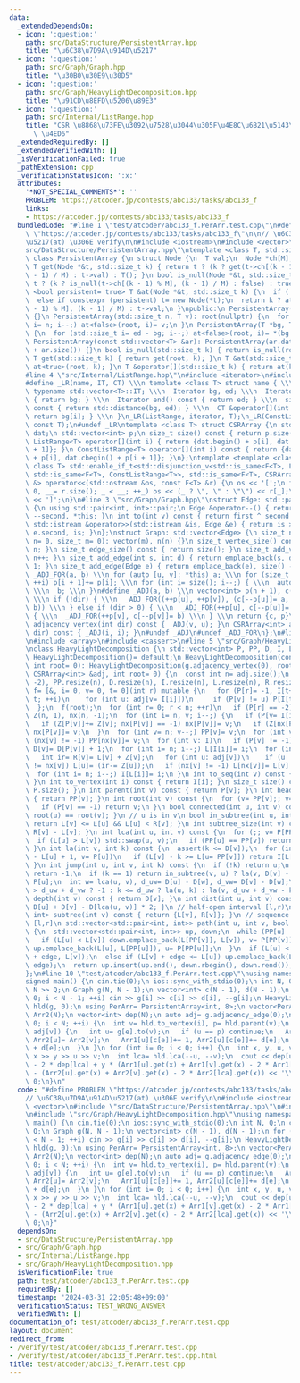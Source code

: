 ```yaml
---
data:
  _extendedDependsOn:
  - icon: ':question:'
    path: src/DataStructure/PersistentArray.hpp
    title: "\u6C38\u7D9A\u914D\u5217"
  - icon: ':question:'
    path: src/Graph/Graph.hpp
    title: "\u30B0\u30E9\u30D5"
  - icon: ':question:'
    path: src/Graph/HeavyLightDecomposition.hpp
    title: "\u91CD\u8EFD\u5206\u89E3"
  - icon: ':question:'
    path: src/Internal/ListRange.hpp
    title: "CSR \u8868\u73FE\u3092\u7528\u3044\u305F\u4E8C\u6B21\u5143\u914D\u5217\
      \ \u4ED6"
  _extendedRequiredBy: []
  _extendedVerifiedWith: []
  _isVerificationFailed: true
  _pathExtension: cpp
  _verificationStatusIcon: ':x:'
  attributes:
    '*NOT_SPECIAL_COMMENTS*': ''
    PROBLEM: https://atcoder.jp/contests/abc133/tasks/abc133_f
    links:
    - https://atcoder.jp/contests/abc133/tasks/abc133_f
  bundledCode: "#line 1 \"test/atcoder/abc133_f.PerArr.test.cpp\"\n#define PROBLEM\
    \ \"https://atcoder.jp/contests/abc133/tasks/abc133_f\"\n\n// \u6C38\u7D9A\u914D\
    \u5217(at) \u306E verify\n\n#include <iostream>\n#include <vector>\n#line 3 \"\
    src/DataStructure/PersistentArray.hpp\"\ntemplate <class T, std::size_t M= 8>\
    \ class PersistentArray {\n struct Node {\n  T val;\n  Node *ch[M];\n } * root;\n\
    \ T get(Node *&t, std::size_t k) { return t ? (k ? get(t->ch[(k - 1) % M], (k\
    \ - 1) / M) : t->val) : T(); }\n bool is_null(Node *&t, std::size_t k) { return\
    \ t ? (k ? is_null(t->ch[(k - 1) % M], (k - 1) / M) : false) : true; }\n template\
    \ <bool persistent= true> T &at(Node *&t, std::size_t k) {\n  if (!t) t= new Node();\n\
    \  else if constexpr (persistent) t= new Node(*t);\n  return k ? at<persistent>(t->ch[(k\
    \ - 1) % M], (k - 1) / M) : t->val;\n }\npublic:\n PersistentArray(): root(nullptr)\
    \ {}\n PersistentArray(std::size_t n, T v): root(nullptr) {\n  for (std::size_t\
    \ i= n; i--;) at<false>(root, i)= v;\n }\n PersistentArray(T *bg, T *ed): root(nullptr)\
    \ {\n  for (std::size_t i= ed - bg; i--;) at<false>(root, i)= *(bg + i);\n }\n\
    \ PersistentArray(const std::vector<T> &ar): PersistentArray(ar.data(), ar.data()\
    \ + ar.size()) {}\n bool is_null(std::size_t k) { return is_null(root, k); }\n\
    \ T get(std::size_t k) { return get(root, k); }\n T &at(std::size_t k) { return\
    \ at<true>(root, k); }\n T &operator[](std::size_t k) { return at(k); }\n};\n\
    #line 4 \"src/Internal/ListRange.hpp\"\n#include <iterator>\n#include <type_traits>\n\
    #define _LR(name, IT, CT) \\\n template <class T> struct name { \\\n  using Iterator=\
    \ typename std::vector<T>::IT; \\\n  Iterator bg, ed; \\\n  Iterator begin() const\
    \ { return bg; } \\\n  Iterator end() const { return ed; } \\\n  size_t size()\
    \ const { return std::distance(bg, ed); } \\\n  CT &operator[](int i) const {\
    \ return bg[i]; } \\\n }\n_LR(ListRange, iterator, T);\n_LR(ConstListRange, const_iterator,\
    \ const T);\n#undef _LR\ntemplate <class T> struct CSRArray {\n std::vector<T>\
    \ dat;\n std::vector<int> p;\n size_t size() const { return p.size() - 1; }\n\
    \ ListRange<T> operator[](int i) { return {dat.begin() + p[i], dat.begin() + p[i\
    \ + 1]}; }\n ConstListRange<T> operator[](int i) const { return {dat.cbegin()\
    \ + p[i], dat.cbegin() + p[i + 1]}; }\n};\ntemplate <template <class> class F,\
    \ class T> std::enable_if_t<std::disjunction_v<std::is_same<F<T>, ListRange<T>>,\
    \ std::is_same<F<T>, ConstListRange<T>>, std::is_same<F<T>, CSRArray<T>>>, std::ostream\
    \ &> operator<<(std::ostream &os, const F<T> &r) {\n os << '[';\n for (int _=\
    \ 0, __= r.size(); _ < __; ++_) os << (_ ? \", \" : \"\") << r[_];\n return os\
    \ << ']';\n}\n#line 3 \"src/Graph/Graph.hpp\"\nstruct Edge: std::pair<int, int>\
    \ {\n using std::pair<int, int>::pair;\n Edge &operator--() { return --first,\
    \ --second, *this; }\n int to(int v) const { return first ^ second ^ v; }\n friend\
    \ std::istream &operator>>(std::istream &is, Edge &e) { return is >> e.first >>\
    \ e.second, is; }\n};\nstruct Graph: std::vector<Edge> {\n size_t n;\n Graph(size_t\
    \ n= 0, size_t m= 0): vector(m), n(n) {}\n size_t vertex_size() const { return\
    \ n; }\n size_t edge_size() const { return size(); }\n size_t add_vertex() { return\
    \ n++; }\n size_t add_edge(int s, int d) { return emplace_back(s, d), size() -\
    \ 1; }\n size_t add_edge(Edge e) { return emplace_back(e), size() - 1; }\n#define\
    \ _ADJ_FOR(a, b) \\\n for (auto [u, v]: *this) a; \\\n for (size_t i= 0; i < n;\
    \ ++i) p[i + 1]+= p[i]; \\\n for (int i= size(); i--;) { \\\n  auto [u, v]= (*this)[i];\
    \ \\\n  b; \\\n }\n#define _ADJ(a, b) \\\n vector<int> p(n + 1), c(size() << !dir);\
    \ \\\n if (!dir) { \\\n  _ADJ_FOR((++p[u], ++p[v]), (c[--p[u]]= a, c[--p[v]]=\
    \ b)) \\\n } else if (dir > 0) { \\\n  _ADJ_FOR(++p[u], c[--p[u]]= a) \\\n } else\
    \ { \\\n  _ADJ_FOR(++p[v], c[--p[v]]= b) \\\n } \\\n return {c, p}\n CSRArray<int>\
    \ adjacency_vertex(int dir) const { _ADJ(v, u); }\n CSRArray<int> adjacency_edge(int\
    \ dir) const { _ADJ(i, i); }\n#undef _ADJ\n#undef _ADJ_FOR\n};\n#line 2 \"src/Graph/HeavyLightDecomposition.hpp\"\
    \n#include <array>\n#include <cassert>\n#line 5 \"src/Graph/HeavyLightDecomposition.hpp\"\
    \nclass HeavyLightDecomposition {\n std::vector<int> P, PP, D, I, L, R;\npublic:\n\
    \ HeavyLightDecomposition()= default;\n HeavyLightDecomposition(const Graph &g,\
    \ int root= 0): HeavyLightDecomposition(g.adjacency_vertex(0), root) {}\n HeavyLightDecomposition(const\
    \ CSRArray<int> &adj, int root= 0) {\n  const int n= adj.size();\n  P.assign(n,\
    \ -2), PP.resize(n), D.resize(n), I.resize(n), L.resize(n), R.resize(n);\n  auto\
    \ f= [&, i= 0, v= 0, t= 0](int r) mutable {\n   for (P[r]= -1, I[t++]= r; i <\
    \ t; ++i)\n    for (int u: adj[v= I[i]])\n     if (P[v] != u) P[I[t++]= u]= v;\n\
    \  };\n  f(root);\n  for (int r= 0; r < n; ++r)\n   if (P[r] == -2) f(r);\n  std::vector<int>\
    \ Z(n, 1), nx(n, -1);\n  for (int i= n, v; i--;) {\n   if (P[v= I[i]] == -1) continue;\n\
    \   if (Z[P[v]]+= Z[v]; nx[P[v]] == -1) nx[P[v]]= v;\n   if (Z[nx[P[v]]] < Z[v])\
    \ nx[P[v]]= v;\n  }\n  for (int v= n; v--;) PP[v]= v;\n  for (int v: I)\n   if\
    \ (nx[v] != -1) PP[nx[v]]= v;\n  for (int v: I)\n   if (P[v] != -1) PP[v]= PP[PP[v]],\
    \ D[v]= D[P[v]] + 1;\n  for (int i= n; i--;) L[I[i]]= i;\n  for (int v: I) {\n\
    \   int ir= R[v]= L[v] + Z[v];\n   for (int u: adj[v])\n    if (u != P[v] && u\
    \ != nx[v]) L[u]= (ir-= Z[u]);\n   if (nx[v] != -1) L[nx[v]]= L[v] + 1;\n  }\n\
    \  for (int i= n; i--;) I[L[i]]= i;\n }\n int to_seq(int v) const { return L[v];\
    \ }\n int to_vertex(int i) const { return I[i]; }\n size_t size() const { return\
    \ P.size(); }\n int parent(int v) const { return P[v]; }\n int head(int v) const\
    \ { return PP[v]; }\n int root(int v) const {\n  for (v= PP[v];; v= PP[P[v]])\n\
    \   if (P[v] == -1) return v;\n }\n bool connected(int u, int v) const { return\
    \ root(u) == root(v); }\n // u is in v\n bool in_subtree(int u, int v) const {\
    \ return L[v] <= L[u] && L[u] < R[v]; }\n int subtree_size(int v) const { return\
    \ R[v] - L[v]; }\n int lca(int u, int v) const {\n  for (;; v= P[PP[v]]) {\n \
    \  if (L[u] > L[v]) std::swap(u, v);\n   if (PP[u] == PP[v]) return u;\n  }\n\
    \ }\n int la(int v, int k) const {\n  assert(k <= D[v]);\n  for (int u;; k-= L[v]\
    \ - L[u] + 1, v= P[u])\n   if (L[v] - k >= L[u= PP[v]]) return I[L[v] - k];\n\
    \ }\n int jump(int u, int v, int k) const {\n  if (!k) return u;\n  if (u == v)\
    \ return -1;\n  if (k == 1) return in_subtree(v, u) ? la(v, D[v] - D[u] - 1) :\
    \ P[u];\n  int w= lca(u, v), d_uw= D[u] - D[w], d_vw= D[v] - D[w];\n  return k\
    \ > d_uw + d_vw ? -1 : k <= d_uw ? la(u, k) : la(v, d_uw + d_vw - k);\n }\n int\
    \ depth(int v) const { return D[v]; }\n int dist(int u, int v) const { return\
    \ D[u] + D[v] - D[lca(u, v)] * 2; }\n // half-open interval [l,r)\n std::pair<int,\
    \ int> subtree(int v) const { return {L[v], R[v]}; }\n // sequence of closed intervals\
    \ [l,r]\n std::vector<std::pair<int, int>> path(int u, int v, bool edge= 0) const\
    \ {\n  std::vector<std::pair<int, int>> up, down;\n  while (PP[u] != PP[v]) {\n\
    \   if (L[u] < L[v]) down.emplace_back(L[PP[v]], L[v]), v= P[PP[v]];\n   else\
    \ up.emplace_back(L[u], L[PP[u]]), u= P[PP[u]];\n  }\n  if (L[u] < L[v]) down.emplace_back(L[u]\
    \ + edge, L[v]);\n  else if (L[v] + edge <= L[u]) up.emplace_back(L[u], L[v] +\
    \ edge);\n  return up.insert(up.end(), down.rbegin(), down.rend()), up;\n }\n\
    };\n#line 10 \"test/atcoder/abc133_f.PerArr.test.cpp\"\nusing namespace std;\n\
    signed main() {\n cin.tie(0);\n ios::sync_with_stdio(0);\n int N, Q;\n cin >>\
    \ N >> Q;\n Graph g(N, N - 1);\n vector<int> c(N - 1), d(N - 1);\n for (int i=\
    \ 0; i < N - 1; ++i) cin >> g[i] >> c[i] >> d[i], --g[i];\n HeavyLightDecomposition\
    \ hld(g, 0);\n using PerArr= PersistentArray<int, 8>;\n vector<PerArr> Arr1(N),\
    \ Arr2(N);\n vector<int> dep(N);\n auto adj= g.adjacency_edge(0);\n for (int i=\
    \ 0; i < N; ++i) {\n  int v= hld.to_vertex(i), p= hld.parent(v);\n  for (int e:\
    \ adj[v]) {\n   int u= g[e].to(v);\n   if (u == p) continue;\n   Arr1[u]= Arr1[v],\
    \ Arr2[u]= Arr2[v];\n   Arr1[u][c[e]]+= 1, Arr2[u][c[e]]+= d[e];\n   dep[u]= dep[v]\
    \ + d[e];\n  }\n }\n for (int i= 0; i < Q; i++) {\n  int x, y, u, v;\n  cin >>\
    \ x >> y >> u >> v;\n  int lca= hld.lca(--u, --v);\n  cout << dep[u] + dep[v]\
    \ - 2 * dep[lca] + y * (Arr1[u].get(x) + Arr1[v].get(x) - 2 * Arr1[lca].get(x))\
    \ - (Arr2[u].get(x) + Arr2[v].get(x) - 2 * Arr2[lca].get(x)) << '\\n';\n }\n return\
    \ 0;\n}\n"
  code: "#define PROBLEM \"https://atcoder.jp/contests/abc133/tasks/abc133_f\"\n\n\
    // \u6C38\u7D9A\u914D\u5217(at) \u306E verify\n\n#include <iostream>\n#include\
    \ <vector>\n#include \"src/DataStructure/PersistentArray.hpp\"\n#include \"src/Graph/Graph.hpp\"\
    \n#include \"src/Graph/HeavyLightDecomposition.hpp\"\nusing namespace std;\nsigned\
    \ main() {\n cin.tie(0);\n ios::sync_with_stdio(0);\n int N, Q;\n cin >> N >>\
    \ Q;\n Graph g(N, N - 1);\n vector<int> c(N - 1), d(N - 1);\n for (int i= 0; i\
    \ < N - 1; ++i) cin >> g[i] >> c[i] >> d[i], --g[i];\n HeavyLightDecomposition\
    \ hld(g, 0);\n using PerArr= PersistentArray<int, 8>;\n vector<PerArr> Arr1(N),\
    \ Arr2(N);\n vector<int> dep(N);\n auto adj= g.adjacency_edge(0);\n for (int i=\
    \ 0; i < N; ++i) {\n  int v= hld.to_vertex(i), p= hld.parent(v);\n  for (int e:\
    \ adj[v]) {\n   int u= g[e].to(v);\n   if (u == p) continue;\n   Arr1[u]= Arr1[v],\
    \ Arr2[u]= Arr2[v];\n   Arr1[u][c[e]]+= 1, Arr2[u][c[e]]+= d[e];\n   dep[u]= dep[v]\
    \ + d[e];\n  }\n }\n for (int i= 0; i < Q; i++) {\n  int x, y, u, v;\n  cin >>\
    \ x >> y >> u >> v;\n  int lca= hld.lca(--u, --v);\n  cout << dep[u] + dep[v]\
    \ - 2 * dep[lca] + y * (Arr1[u].get(x) + Arr1[v].get(x) - 2 * Arr1[lca].get(x))\
    \ - (Arr2[u].get(x) + Arr2[v].get(x) - 2 * Arr2[lca].get(x)) << '\\n';\n }\n return\
    \ 0;\n}"
  dependsOn:
  - src/DataStructure/PersistentArray.hpp
  - src/Graph/Graph.hpp
  - src/Internal/ListRange.hpp
  - src/Graph/HeavyLightDecomposition.hpp
  isVerificationFile: true
  path: test/atcoder/abc133_f.PerArr.test.cpp
  requiredBy: []
  timestamp: '2024-03-31 22:05:48+09:00'
  verificationStatus: TEST_WRONG_ANSWER
  verifiedWith: []
documentation_of: test/atcoder/abc133_f.PerArr.test.cpp
layout: document
redirect_from:
- /verify/test/atcoder/abc133_f.PerArr.test.cpp
- /verify/test/atcoder/abc133_f.PerArr.test.cpp.html
title: test/atcoder/abc133_f.PerArr.test.cpp
---
```

